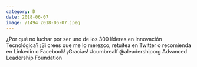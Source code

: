 ```yaml
--- 
category: D 
date: 2018-06-07 
image: /1494_2018-06-07.jpeg 
--- 
```


¿Por qué no luchar por ser uno de los 300 líderes en Innovación Tecnológica? ¡Si crees que me lo merezco, retuitea en Twitter o recomienda en Linkedin o Facebook! ¡Gracias! #cumbrealf @aleadershiporg Advanced Leadership Foundation